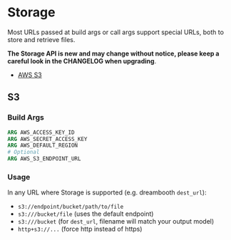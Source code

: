# Storage

Most URLs passed at build args or call args support special URLs, both to
store and retrieve files.

**The Storage API is new and may change without notice, please keep a
careful look in the CHANGELOG when upgrading**.

* [AWS S3](#s3)

<a name="s3"></a>
## S3

### Build Args

```Dockerfile
ARG AWS_ACCESS_KEY_ID
ARG AWS_SECRET_ACCESS_KEY
ARG AWS_DEFAULT_REGION
# Optional
ARG AWS_S3_ENDPOINT_URL
```

### Usage

In any URL where Storage is supported (e.g. dreambooth `dest_url`):

  * `s3://endpoint/bucket/path/to/file`
  * `s3:///bucket/file` (uses the default endpoint)
  * `s3:///bucket` (for `dest_url`, filename will match your output model)
  * `http+s3://...` (force http instead of https)